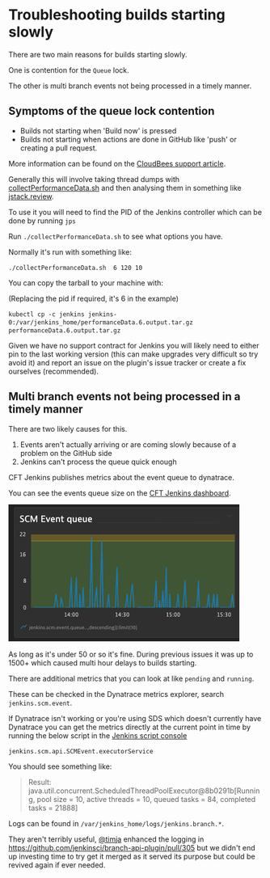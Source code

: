 # Troubleshooting builds starting slowly

There are two main reasons for builds starting slowly.

One is contention for the `Queue` lock.

The other is multi branch events not being processed in a timely manner.

## Symptoms of the queue lock contention

- Builds not starting when 'Build now' is pressed
- Builds not starting when actions are done in GitHub like 'push' or creating a pull request.

More information can be found on the [CloudBees support article](https://support.cloudbees.com/hc/en-us/articles/360016134572-Jenkins-Jobs-are-not-Starting).

Generally this will involve taking thread dumps with [collectPerformanceData.sh](https://support.cloudbees.com/hc/en-us/articles/360016440131-What-is-collectPerformanceData-sh-and-how-does-it-help-) and then analysing them in something like [jstack.review](https://jstack.review/).

To use it you will need to find the PID of the Jenkins controller which can be done by running `jps`

Run `./collectPerformanceData.sh` to see what options you have.

Normally it's run with something like:
```command
./collectPerformanceData.sh  6 120 10
```

You can copy the tarball to your machine with:

(Replacing the pid if required, it's 6 in the example)

```command
kubectl cp -c jenkins jenkins-0:/var/jenkins_home/performanceData.6.output.tar.gz performanceData.6.output.tar.gz
```

Given we have no support contract for Jenkins you will likely need to either pin to the last working version (this can make upgrades very difficult so try avoid it) and report an issue on the plugin's issue tracker or create a fix ourselves (recommended).


## Multi branch events not being processed in a timely manner

There are two likely causes for this.

1. Events aren't actually arriving or are coming slowly because of a problem on the GitHub side
2. Jenkins can't process the queue quick enough

CFT Jenkins publishes metrics about the event queue to dynatrace.

You can see the events queue size on the [CFT Jenkins dashboard](https://ebe20728.live.dynatrace.com/#dashboard;id=4a6a6184-f1b6-486f-b810-3b93ef05e5b2;gf=all;gtf=-2h).

![SCM Event queue](./scm-event-queue.png)

As long as it's under 50 or so it's fine. During previous issues it was up to 1500+ which caused multi hour delays to builds starting.

There are additional metrics that you can look at like `pending` and `running`.

These can be checked in the Dynatrace metrics explorer, search `jenkins.scm.event`.

If Dynatrace isn't working or you're using SDS which doesn't currently have Dynatrace you can get the metrics directly at the current point in time by running the below script in the [Jenkins script console](https://www.jenkins.io/doc/book/managing/script-console/)


```command
jenkins.scm.api.SCMEvent.executorService
```

You should see something like:

> Result: java.util.concurrent.ScheduledThreadPoolExecutor@8b0291b[Running, pool size = 10, active threads = 10, queued tasks = 84, completed tasks = 21888]

Logs can be found in `/var/jenkins_home/logs/jenkins.branch.*`.

They aren't terribly useful, [@timja](https://github.com/timja) enhanced the logging in https://github.com/jenkinsci/branch-api-plugin/pull/305 but we didn't end up investing time to try get it merged as it served its purpose but could be revived again if ever needed.
